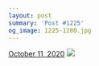 ```yaml
---
layout: post
summary: 'Post #1225'
og_image: 1225-1280.jpg
---
```


<p>
  <time>
    <a href="/1225">October 11, 2020</a>
  </time>
  <a href="/1225">
    <img src="{{ site.assets_url }}/1225-640.jpg" srcset="{{ site.assets_url }}/1225-320.jpg 320w, {{ site.assets_url }}/1225-640.jpg 640w, {{ site.assets_url }}/1225-960.jpg 960w, {{ site.assets_url }}/1225-1280.jpg 1280w" sizes="(min-width: 700px) 50vw, calc(100vw - 2rem)" />
  </a>
</p>
